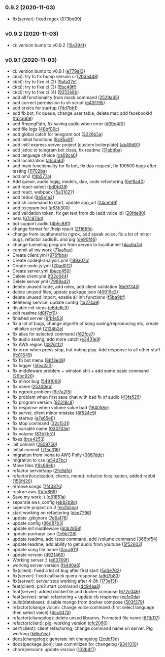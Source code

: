 ## <small>0.9.2 (2020-11-03)</small>

* fix(server): fixed regex ([073bd09](https://github.com/DmytroMysak/koa-pig/commit/073bd09))



## <small>v0.9.2 (2020-11-03)</small>

* ci: version bump to v0.9.2 ([15a394f](https://github.com/DmytroMysak/koa-pig/commit/15a394f))



## <small>v0.9.1 (2020-11-03)</small>

* ci: version bump to v0.9.1 ([e779a13](https://github.com/DmytroMysak/koa-pig/commit/e779a13))
* ci(ci): try to fix bump version ci ([2b3a448](https://github.com/DmytroMysak/koa-pig/commit/2b3a448))
* ci(ci): try to fixe ci (2) ([9afa27e](https://github.com/DmytroMysak/koa-pig/commit/9afa27e))
* ci(ci): try to fixe ci (3) ([5bc49ff](https://github.com/DmytroMysak/koa-pig/commit/5bc49ff))
* ci(ci): try to fixe ci (4) ([9353e8b](https://github.com/DmytroMysak/koa-pig/commit/9353e8b))
* add all functionality from mock command ([2529a65](https://github.com/DmytroMysak/koa-pig/commit/2529a65))
* add correct permission to sh script ([e43f795](https://github.com/DmytroMysak/koa-pig/commit/e43f795))
* add ervice for startup ([7dd7bb1](https://github.com/DmytroMysak/koa-pig/commit/7dd7bb1))
* add fb bot, fix queue, change user table, delete mac add facebookId ([fd2a608](https://github.com/DmytroMysak/koa-pig/commit/fd2a608))
* add ffmpegPath, fix saving audio when error ([d09c4f0](https://github.com/DmytroMysak/koa-pig/commit/d09c4f0))
* add file logs ([48bf06c](https://github.com/DmytroMysak/koa-pig/commit/48bf06c))
* add global catch for telegram bot ([3226b5a](https://github.com/DmytroMysak/koa-pig/commit/3226b5a))
* add initial functions ([8c85a01](https://github.com/DmytroMysak/koa-pig/commit/8c85a01))
* add initil express server project (custom boilerplate) ([ab49d91](https://github.com/DmytroMysak/koa-pig/commit/ab49d91))
* add jsdoc to telegram bot class, fix readme ([31abdba](https://github.com/DmytroMysak/koa-pig/commit/31abdba))
* add language choice ([ca09ca0](https://github.com/DmytroMysak/koa-pig/commit/ca09ca0))
* add localization ([a1cd5b1](https://github.com/DmytroMysak/koa-pig/commit/a1cd5b1))
* add main functionality for fb bot, fix dao request, fix 100500 bugs after testing ([11702ba](https://github.com/DmytroMysak/koa-pig/commit/11702ba))
* add pm2 ([f4b577a](https://github.com/DmytroMysak/koa-pig/commit/f4b577a))
* Add queue, audio logig, models, dao, code refactoring ([0ef8a40](https://github.com/DmytroMysak/koa-pig/commit/0ef8a40))
* add react-select ([bd0fd38](https://github.com/DmytroMysak/koa-pig/commit/bd0fd38))
* add react, webpack ([5a31027](https://github.com/DmytroMysak/koa-pig/commit/5a31027))
* add redux ([9a5e1a2](https://github.com/DmytroMysak/koa-pig/commit/9a5e1a2))
* add sh command to start, update app_url ([24ce1d9](https://github.com/DmytroMysak/koa-pig/commit/24ce1d9))
* add telegram bot ([a63b300](https://github.com/DmytroMysak/koa-pig/commit/a63b300))
* add validation token, fix get text from db (add voice id) ([28fde80](https://github.com/DmytroMysak/koa-pig/commit/28fde80))
* beta ([67c974d](https://github.com/DmytroMysak/koa-pig/commit/67c974d))
* bot support audio ([4b5c881](https://github.com/DmytroMysak/koa-pig/commit/4b5c881))
* change format for /help result ([2f166fe](https://github.com/DmytroMysak/koa-pig/commit/2f166fe))
* change from localtunnel to ngrok, add speak voice, fix a lot of minor bugs, refactor audioBL and pig ([de90f46](https://github.com/DmytroMysak/koa-pig/commit/de90f46))
* change tunneling program from serveo to localtunnel ([4ac6a7a](https://github.com/DmytroMysak/koa-pig/commit/4ac6a7a))
* commit all my work ([71aa5ae](https://github.com/DmytroMysak/koa-pig/commit/71aa5ae))
* Create client.yml ([976fbba](https://github.com/DmytroMysak/koa-pig/commit/976fbba))
* Create codeql-analysis.yml ([189a07b](https://github.com/DmytroMysak/koa-pig/commit/189a07b))
* Create node.js.yml ([20ad0f2](https://github.com/DmytroMysak/koa-pig/commit/20ad0f2))
* Create server.yml ([becc450](https://github.com/DmytroMysak/koa-pig/commit/becc450))
* Delete client.yml ([f32c644](https://github.com/DmytroMysak/koa-pig/commit/f32c644))
* Delete server.yml ([7989ad2](https://github.com/DmytroMysak/koa-pig/commit/7989ad2))
* delete unused code, add roles, add client validation ([6e97345](https://github.com/DmytroMysak/koa-pig/commit/6e97345))
* delete unused files, update package.json ([40919e2](https://github.com/DmytroMysak/koa-pig/commit/40919e2))
* delete unused import, enable all init functions ([f5ba9bf](https://github.com/DmytroMysak/koa-pig/commit/f5ba9bf))
* deleteoig service, update config ([1d274a9](https://github.com/DmytroMysak/koa-pig/commit/1d274a9))
* disable init steps ([e6dc6c3](https://github.com/DmytroMysak/koa-pig/commit/e6dc6c3))
* edit readme ([d8f7cf0](https://github.com/DmytroMysak/koa-pig/commit/d8f7cf0))
* finished server ([9fb1e53](https://github.com/DmytroMysak/koa-pig/commit/9fb1e53))
* fix a lot of bugs, change algorith of song saving/reproducing etc, create initialize script ([2124b2e](https://github.com/DmytroMysak/koa-pig/commit/2124b2e))
* fix alias for selected command ([f82fce7](https://github.com/DmytroMysak/koa-pig/commit/f82fce7))
* fix audio saving, add more catch ([e3431e9](https://github.com/DmytroMysak/koa-pig/commit/e3431e9))
* fix AWS region ([48761f2](https://github.com/DmytroMysak/koa-pig/commit/48761f2))
* fix error when press stop, but noting play. Add response to all other stuff ([fc81649](https://github.com/DmytroMysak/koa-pig/commit/fc81649))
* fix fb bot menu ([86f3e09](https://github.com/DmytroMysak/koa-pig/commit/86f3e09))
* fix logger ([5fea2a0](https://github.com/DmytroMysak/koa-pig/commit/5fea2a0))
* fix middleware problem + winston shit + add some basic command ([26bc920](https://github.com/DmytroMysak/koa-pig/commit/26bc920))
* fix minor bug ([5491068](https://github.com/DmytroMysak/koa-pig/commit/5491068))
* fix name ([25300eb](https://github.com/DmytroMysak/koa-pig/commit/25300eb))
* fix ngrock problem ([9e7a2f5](https://github.com/DmytroMysak/koa-pig/commit/9e7a2f5))
* fix problem when first save chat with bad fk of audio ([43fa526](https://github.com/DmytroMysak/koa-pig/commit/43fa526))
* fix program version ([92319c8](https://github.com/DmytroMysak/koa-pig/commit/92319c8))
* fix response when volume value bad ([164058e](https://github.com/DmytroMysak/koa-pig/commit/164058e))
* fix server, client minor mistake ([8f524c9](https://github.com/DmytroMysak/koa-pig/commit/8f524c9))
* fix startup ([a7e65e6](https://github.com/DmytroMysak/koa-pig/commit/a7e65e6))
* fix stop command ([32c1531](https://github.com/DmytroMysak/koa-pig/commit/32c1531))
* fix variable name ([030703e](https://github.com/DmytroMysak/koa-pig/commit/030703e))
* fix volume ([83b7b51](https://github.com/DmytroMysak/koa-pig/commit/83b7b51))
* fixes ([bce4253](https://github.com/DmytroMysak/koa-pig/commit/bce4253))
* init commit ([2859750](https://github.com/DmytroMysak/koa-pig/commit/2859750))
* Initial commit ([715c316](https://github.com/DmytroMysak/koa-pig/commit/715c316))
* migration from Ivona to AWS Polly ([0667ddc](https://github.com/DmytroMysak/koa-pig/commit/0667ddc))
* migration to css ([e54d7bc](https://github.com/DmytroMysak/koa-pig/commit/e54d7bc))
* Move files ([f9c66eb](https://github.com/DmytroMysak/koa-pig/commit/f9c66eb))
* refactor server/app ([2fc9dfd](https://github.com/DmytroMysak/koa-pig/commit/2fc9dfd))
* refactor(localization, clients, menu): refactor localixation, added rabbit ([156f420](https://github.com/DmytroMysak/koa-pig/commit/156f420))
* remove songs ([7f43876](https://github.com/DmytroMysak/koa-pig/commit/7f43876))
* restore aws ([fbfd869](https://github.com/DmytroMysak/koa-pig/commit/fbfd869))
* Save my work :) ([c81851a](https://github.com/DmytroMysak/koa-pig/commit/c81851a))
* separate aws_config ([eb82b9d](https://github.com/DmytroMysak/koa-pig/commit/eb82b9d))
* seperate project on 3 ([eb2b5ea](https://github.com/DmytroMysak/koa-pig/commit/eb2b5ea))
* start working on refactoring ([dce7796](https://github.com/DmytroMysak/koa-pig/commit/dce7796))
* update .gitignore ([7e6af76](https://github.com/DmytroMysak/koa-pig/commit/7e6af76))
* update config ([86d87b3](https://github.com/DmytroMysak/koa-pig/commit/86d87b3))
* update init middleware ([60b2858](https://github.com/DmytroMysak/koa-pig/commit/60b2858))
* update package json ([1e9b728](https://github.com/DmytroMysak/koa-pig/commit/1e9b728))
* update readme, add /stop command, add /volume command ([366bf54](https://github.com/DmytroMysak/koa-pig/commit/366bf54))
* update readme, add ability to get audio from youtube ([5f52603](https://github.com/DmytroMysak/koa-pig/commit/5f52603))
* update song file name ([0aca611](https://github.com/DmytroMysak/koa-pig/commit/0aca611))
* update version ([d921460](https://github.com/DmytroMysak/koa-pig/commit/d921460))
* Working server :) ([e63769f](https://github.com/DmytroMysak/koa-pig/commit/e63769f))
* working server version ([fa4d0a6](https://github.com/DmytroMysak/koa-pig/commit/fa4d0a6))
* fix(client): fixed a lot of bug after first start ([5d0e762](https://github.com/DmytroMysak/koa-pig/commit/5d0e762))
* fix(server): fixed callback query response ([a9d7b83](https://github.com/DmytroMysak/koa-pig/commit/a9d7b83))
* fix(server): server stop working after 4-8h ([173e13f](https://github.com/DmytroMysak/koa-pig/commit/173e13f))
* feat(client): pm2 start command ([d494aa8](https://github.com/DmytroMysak/koa-pig/commit/d494aa8))
* feat(server): added dockerfile and docker compose ([672c046](https://github.com/DmytroMysak/koa-pig/commit/672c046))
* feat(server): small refactoring + update cb response ([ee1e0da](https://github.com/DmytroMysak/koa-pig/commit/ee1e0da))
* build(database): disable mongo from docker compose ([503f279](https://github.com/DmytroMysak/koa-pig/commit/503f279))
* refactor(change voice): change voice command (first select language then select voice) ([4cc647d](https://github.com/DmytroMysak/koa-pig/commit/4cc647d))
* refactor(changelog): delete unsed libraries. Formated file name ([6f1b117](https://github.com/DmytroMysak/koa-pig/commit/6f1b117))
* refactor(client): pig, working version ([cfc2060](https://github.com/DmytroMysak/koa-pig/commit/cfc2060))
* perf(client): client refactoring, change command name on server. Pig working ([b65e1ea](https://github.com/DmytroMysak/koa-pig/commit/b65e1ea))
* docs(changelog): generate init changelog ([2cddf3d](https://github.com/DmytroMysak/koa-pig/commit/2cddf3d))
* docs(package.json): use commitizen for changelog ([9341010](https://github.com/DmytroMysak/koa-pig/commit/9341010))
* chore(version): update version ([103b4f7](https://github.com/DmytroMysak/koa-pig/commit/103b4f7))



